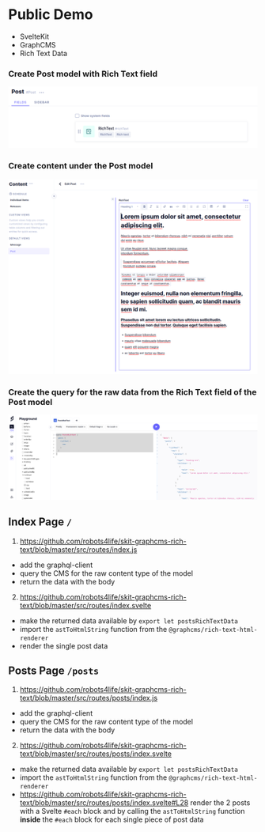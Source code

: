# Public Demo

-   SvelteKit
-   GraphCMS
-   Rich Text Data

### Create Post model with Rich Text field

<img src="/static/images/Screenshot_20220712_114145.png">
<br>

### Create content under the Post model

<img src="/static/images/Screenshot_20220712_114531.png">
<br>

### Create the query for the raw data from the Rich Text field of the Post model

<img src="/static/images/Screenshot_20220712_114724.png">
<br>

## Index Page `/`

1.  https://github.com/robots4life/skit-graphcms-rich-text/blob/master/src/routes/index.js

-   add the graphql-client
-   query the CMS for the raw content type of the model
-   return the data with the body

2.  https://github.com/robots4life/skit-graphcms-rich-text/blob/master/src/routes/index.svelte

-   make the returned data available by `export let postsRichTextData`
-   import the `astToHtmlString` function from the `@graphcms/rich-text-html-renderer`
-   render the single post data

## Posts Page `/posts`

1. https://github.com/robots4life/skit-graphcms-rich-text/blob/master/src/routes/posts/index.js

-   add the graphql-client
-   query the CMS for the raw content type of the model
-   return the data with the body

2. https://github.com/robots4life/skit-graphcms-rich-text/blob/master/src/routes/posts/index.svelte

-   make the returned data available by `export let postsRichTextData`
-   import the `astToHtmlString` function from the `@graphcms/rich-text-html-renderer`
-   https://github.com/robots4life/skit-graphcms-rich-text/blob/master/src/routes/posts/index.svelte#L28
    render the 2 posts with a Svelte `#each` block and by calling the `astToHtmlString` function <strong>inside</strong> the `#each` block for each single piece of post data
